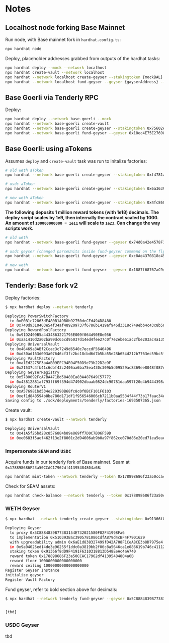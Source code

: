 # Notes

## Localhost node forking Base Mainnet

Run node, with Base mainnet fork in `hardhat.config.ts`:

```bash
npx hardhat node
```

Deploy, placeholder addresses grabbed from outputs of the hardhat tasks:

```bash
npx hardhat deploy --mock --network localhost
npx hardhat create-vault --network localhost
npx hardhat --network localhost create-geyser --stakingtoken {mockBAL} --rewardtoken {mockAMPLAddress}  --floor 0 --ceiling 10000 --time 360
npx hardhat --network localhost fund-geyser --geyser {gayserAddress} --amount 10 --duration 31536000
```

## Base Goerli via Tenderly RPC

Deploy:

```bash
npx hardhat deploy --network base-goerli --mock
npx hardhat --network base-goerli create-vault
npx hardhat --network base-goerli create-geyser --stakingtoken 0x75602e8a08FAf915987589CB7fE59136aE35b0fc --rewardtoken 0x39e47c370411cE01fa09A81A8C842FAE66929976  --floor 0 --ceiling 10000000 --time 3600
npx hardhat --network base-goerli fund-geyser --geyser 0x18ec4E75E276981bd0c1929DC400DBEA60Ea7bF5 --amount 876 --duration 31536000
```

## Base Goerli: using aTokens

Assumes `deploy` and `create-vault` task was run to initalize factories:

```bash
# old weth aToken
npx hardhat --network base-goerli create-geyser --stakingtoken 0xf4781a935Fe1F177f9ef65C69Fc64706a19e9F25 --rewardtoken 0x980d0cbb2e314c496b808cac88a8a4e8893161e1  --floor 10000000 --ceiling 1000000000 --time 3600

# usdc aToken
npx hardhat --network base-goerli create-geyser --stakingtoken 0x6a3639B76cfA1C47f7d4794c87cA791A8294AFC8 --rewardtoken 0x980d0cbb2e314c496b808cac88a8a4e8893161e1  --floor 10000000 --ceiling 1000000000 --time 3600

# new weth aToken
npx hardhat --network base-goerli create-geyser --stakingtoken 0x4fc8603DAFFA1391F31c1F55b45d54E1424D6C82 --rewardtoken 0x980d0cbb2e314c496b808cac88a8a4e8893161e1  --floor 10000000000000000 --ceiling 100000000000000000000 --time 3600
```

**The following deposits 1 million reward tokens (with 1e18) decimals. The deploy script scales by 1e9, then internally the contract scaled by 1000. An amount of `100000000000 = 1e11` will scale to `1e23`. Can change the way scripts work.**

```bash
# old weth
npx hardhat --network base-goerli fund-geyser --geyser 0x74d0a42e4578F19Ab79ab5a948F5588bb655023E --amount 100000000000 --duration 31536000

# usdc geyser (changed parseUnits inside fund-geyser command on the fly due to lower decimals)
npx hardhat --network base-goerli fund-geyser --geyser 0xc8Ae4370818c4566E5993E7Dd9429D217330FE26 --amount 1 --duration 31536000

# new weth
npx hardhat --network base-goerli fund-geyser --geyser 0x1887f68767aC948c5d4AD94A95062D5Fe47CbA90 --amount 1000000 --duration 31536000
```

## Tenderly: Base fork v2

Deploy factories:

```bash
$ npx hardhat deploy --network tenderly

Deploying PowerSwitchFactory
  to 0xE0B1c72863dE480B1A9B0b92750deCFd494D8480
  in 0x740d9310403e54f34af489209737f6786b1419af946d3318c749ebb4c43c8b58
Deploying RewardPoolFactory
  to 0x91D2409B5a4434863221795E009f064d90E8e056
  in 0xaa1410d2a02ba99dc65cd95037d14ed4fee27c0f7e2ebe61ac2fbe203ac4a135
Deploying UniversalVault
  to 0x46469a3ABf2Ccac3c7249d6540c7eccdF5646496
  in 0xd30ad163d093a07646cf3fc2bc18cbd6d7b5ba55e28b654d212b7763ec59bc5f
Deploying VaultFactory
  to 0xa1Ed2275F3a4aB09EFC94B94F50D9e73b22D2e9F
  in 0x21537c4fb41c6dbf43c2406aa6ba75ea430c309b5d09529ac8369ee8048f087d
Deploying GeyserRegistry
  to 0x5780092FcA7BA471Bd58480Ea83A487649C57772
  in 0x43812881af793ff69f394d474902dbaab0824dc90781daa597f20e4b9444398a
Deploying RouterV1
  to 0xA576981bd534e229390B68fc8c0f0BCF101F6103
  in 0xef1d848594b8be780d171df1f956546006cb7211b0aa5534f44f73b17faac34e
Saving config to ./sdk/deployments/tenderly/factories-1693507365.json
```

Create vault:

```bash
$ npx hardhat create-vault --network tenderly

Deploying UniversalVault
  to 0x41A5f26bd28c8576884b89e869ff7D0C7B06F59D
  in 0xe0683f5aef462f13e2f8001c2d94606ab9b0a97f862ce070d86e20ed71ea5eae
```

### Impersonate `SEAM` and `USDC`

Acquire funds in our tenderly fork of Base mainnet. Seam at `0x178898686F23a50CCAC17962df41395484804a6B`:

```bash
npx hardhat mint-token --network tenderly --token 0x178898686f23a50ccac17962df41395484804a6b --admin 0x1099a1b84678493bc6c6f737aa3ffe5bcf488bf9 --destination 0xB232B987FB0AC10A31faAa01F45408cA58D28253 --amount 10000
```

Check for SEAM assets:

```bash
npx hardhat check-balance --network tenderly --token 0x178898686f23a50ccac17962df41395484804a6b
```

### WETH Geyser

```bash
$ npx hardhat --network tenderly create-geyser --stakingtoken 0x91366f8dD9F4191F6310318813D548EeAc4aA740 --rewardtoken 0x178898686f23a50ccac17962df41395484804a6b  --floor 1000000000000000000 --ceiling 10000000000000000000 --time 3600

Deploying Geyser
  to proxy 0x5C8884839B77383154E732021580F82F41998Fa6
  to implementation 0x510393Bac3905781086CdfA879d4cBF4F7901629
  with upgreadability admin 0x6aE1d838327499fD42A708F1CeA8CE3b8D7975e4
  in 0x9a04025ed14de3e96255f1ddc0a3819bb2f06c8a5646ca1e086619b746c41112
  staking token 0x91366f8dD9F4191F6310318813D548EeAc4aA740
  reward token 0x178898686F23a50CCAC17962df41395484804a6B
  reward floor 1000000000000000000
  reward ceiling 10000000000000000000
Register Geyser Instance
initialize geyser
Register Vault Factory
```

Fund geyser, refer to bold section above for decimals:

```bash
$ npx hardhat --network tenderly fund-geyser --geyser 0x5C8884839B77383154E732021580F82F41998Fa6 --amount 100000000000 --duration 31536000


[tbd]
```

### USDC Geyser

tbd
